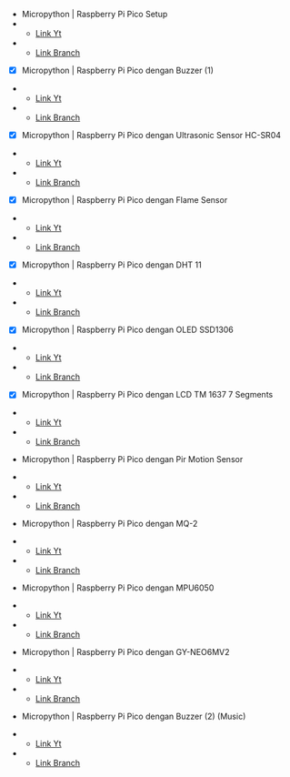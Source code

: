 - Micropython | Raspberry Pi Pico Setup
- - [Link Yt]()
- - [Link Branch](https://github.com/masbuncuy/Raspberry_Pi_Pico_with_Micropython/tree/setup)

- [x] Micropython | Raspberry Pi Pico dengan Buzzer (1)
- - [Link Yt](https://youtu.be/D6jw3QEEI3g)
- - [Link Branch](https://github.com/masbuncuy/Raspberry_Pi_Pico_with_Micropython/tree/with_Buzzer)

- [x] Micropython | Raspberry Pi Pico dengan Ultrasonic Sensor HC-SR04
- - [Link Yt](https://youtu.be/AAvMMJR5_NY)
- - [Link Branch](https://github.com/masbuncuy/Raspberry_Pi_Pico_with_Micropython/tree/with_Ultrasonic_Sensor_HCSR-04)

- [x] Micropython | Raspberry Pi Pico dengan Flame Sensor
- - [Link Yt]()
- - [Link Branch](https://github.com/masbuncuy/Raspberry_Pi_Pico_with_Micropython/tree/with_flame_sensor)

- [x] Micropython | Raspberry Pi Pico dengan DHT 11 
- - [Link Yt](https://youtu.be/RUJwbGRwLro)
- - [Link Branch](https://github.com/masbuncuy/Raspberry_Pi_Pico_with_Micropython/tree/with_DHT-11)

- [x] Micropython | Raspberry Pi Pico dengan OLED SSD1306
- - [Link Yt](https://youtu.be/zU0la7ae7MM)
- - [Link Branch](https://github.com/masbuncuy/Raspberry_Pi_Pico_with_Micropython/tree/with_OLED-SSD1306)

- [x] Micropython | Raspberry Pi Pico dengan LCD TM 1637 7 Segments
- - [Link Yt]()
- - [Link Branch](https://github.com/masbuncuy/Raspberry_Pi_Pico_with_Micropython/tree/with_LCD_TM1637_7Segment)

- Micropython | Raspberry Pi Pico dengan Pir Motion Sensor
- - [Link Yt]()
- - [Link Branch](https://github.com/masbuncuy/Raspberry_Pi_Pico_with_Micropython/tree/with_Pir_Motion_Sensor)

- Micropython | Raspberry Pi Pico dengan MQ-2
- - [Link Yt]()
- - [Link Branch](https://github.com/masbuncuy/Raspberry_Pi_Pico_with_Micropython/tree/with_MQ2)

- Micropython | Raspberry Pi Pico dengan MPU6050
- - [Link Yt]()
- - [Link Branch](https://github.com/masbuncuy/Raspberry_Pi_Pico_with_Micropython/tree/with_MPU6050)

- Micropython | Raspberry Pi Pico dengan GY-NEO6MV2
- - [Link Yt]()
- - [Link Branch](https://github.com/masbuncuy/Raspberry_Pi_Pico_with_Micropython/tree/with_GY-NEO6MV2)

- Micropython | Raspberry Pi Pico dengan Buzzer (2) (Music)
- - [Link Yt]()
- - [Link Branch](https://github.com/masbuncuy/Raspberry_Pi_Pico_with_Micropython/tree/with_Buzzer_Music)